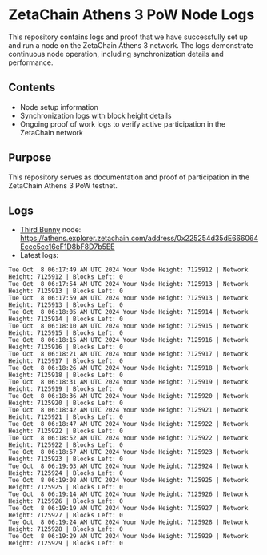 # ZetaChain Athens 3 PoW Node Logs
This repository contains logs and proof that we have successfully set up and run a node on the ZetaChain Athens 3 network. The logs demonstrate continuous node operation, including synchronization details and performance.

## Contents
- Node setup information
- Synchronization logs with block height details
- Ongoing proof of work logs to verify active participation in the ZetaChain network

## Purpose
This repository serves as documentation and proof of participation in the ZetaChain Athens 3 PoW testnet.

## Logs

- [Third Bunny](https://thirdbunny.xyz/) node: https://athens.explorer.zetachain.com/address/0x225254d35dE666064Eccc5ce16eF1D8bF8D7b5EE
- Latest logs:
```
Tue Oct  8 06:17:49 AM UTC 2024 Your Node Height: 7125912 | Network Height: 7125912 | Blocks Left: 0
Tue Oct  8 06:17:54 AM UTC 2024 Your Node Height: 7125913 | Network Height: 7125913 | Blocks Left: 0
Tue Oct  8 06:17:59 AM UTC 2024 Your Node Height: 7125913 | Network Height: 7125913 | Blocks Left: 0
Tue Oct  8 06:18:05 AM UTC 2024 Your Node Height: 7125914 | Network Height: 7125914 | Blocks Left: 0
Tue Oct  8 06:18:10 AM UTC 2024 Your Node Height: 7125915 | Network Height: 7125915 | Blocks Left: 0
Tue Oct  8 06:18:15 AM UTC 2024 Your Node Height: 7125916 | Network Height: 7125916 | Blocks Left: 0
Tue Oct  8 06:18:21 AM UTC 2024 Your Node Height: 7125917 | Network Height: 7125917 | Blocks Left: 0
Tue Oct  8 06:18:26 AM UTC 2024 Your Node Height: 7125918 | Network Height: 7125918 | Blocks Left: 0
Tue Oct  8 06:18:31 AM UTC 2024 Your Node Height: 7125919 | Network Height: 7125919 | Blocks Left: 0
Tue Oct  8 06:18:36 AM UTC 2024 Your Node Height: 7125920 | Network Height: 7125920 | Blocks Left: 0
Tue Oct  8 06:18:42 AM UTC 2024 Your Node Height: 7125921 | Network Height: 7125921 | Blocks Left: 0
Tue Oct  8 06:18:47 AM UTC 2024 Your Node Height: 7125922 | Network Height: 7125922 | Blocks Left: 0
Tue Oct  8 06:18:52 AM UTC 2024 Your Node Height: 7125922 | Network Height: 7125922 | Blocks Left: 0
Tue Oct  8 06:18:57 AM UTC 2024 Your Node Height: 7125923 | Network Height: 7125923 | Blocks Left: 0
Tue Oct  8 06:19:03 AM UTC 2024 Your Node Height: 7125924 | Network Height: 7125924 | Blocks Left: 0
Tue Oct  8 06:19:08 AM UTC 2024 Your Node Height: 7125925 | Network Height: 7125925 | Blocks Left: 0
Tue Oct  8 06:19:14 AM UTC 2024 Your Node Height: 7125926 | Network Height: 7125926 | Blocks Left: 0
Tue Oct  8 06:19:19 AM UTC 2024 Your Node Height: 7125927 | Network Height: 7125927 | Blocks Left: 0
Tue Oct  8 06:19:24 AM UTC 2024 Your Node Height: 7125928 | Network Height: 7125928 | Blocks Left: 0
Tue Oct  8 06:19:29 AM UTC 2024 Your Node Height: 7125929 | Network Height: 7125929 | Blocks Left: 0
```
